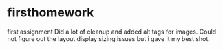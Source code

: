 # firsthomework
first assignment
Did a lot of cleanup and added alt tags for images. Could not figure out the layout display sizing issues but i gave it my best shot. 
